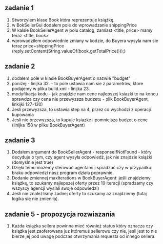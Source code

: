 ## zadanie 1
1. Stworzylem klase Book która reprezentuje książkę.
2. w BokSellerGui dodałem pole do wprowadzanie shippingPrice
3. W kalsie BookSellerAgent w polu catalog, zamiast <title, price> mamy teraz <title, book>
4. wprowadzilem odpowiednie zmiany w kodzie, do Buyera wysyla nam sie teraz price+shippingPrice (reply.setContent(String.valueOf(book.getTotalPrice()));)

## zadanie 2
1. dodałem pole w klasie BookBuyerAgent o nazwie "budget"
2. poniżej - linijka 32. - to pole ustawia nam sie z parametrów, ktore podajemy w pliku build.xml - linijka 23.
3. modyfikacja kodu - jak znajdzie nam cene najlepszej ksiazki to na koncu sprawdza czy cena nie przewyzsza budzetu - plik BookBuyerAgent, linkijki 127-130)
4. Jesli przewyzsza, to ustawia step na 4, przez co wychodzi z operacji kupowania
5. Jesli nie przewyzsza, to kupuje ksiazke i pomniejsza budzet o cene (linijka 158 w pliku BookBuyerAgent)

## zadanie 3
1. Dodałem argument do BookSellerAgent - responseIfNotFound - który decyduje o tym, czy agent wysyła odpowiedź, jak nie znajdzie książki (domyślnie jest true)
2. Dzięki temu możemy sterować agentami i spradzać czy w przypadku braku odpowiedzi nasz program działa poprawnie.
3. Dodanie zmiennej maxIterations w BookBuyerAgent: jeśli znajdziemy książkę, to szukamy najlepszej oferty przez 10 iteracji (spradzamy czy wszyscy agencji wyslali swoje odpowiedzi)
4. Jeśli nie znaleźliśmy żadnej oferty to szukamy aż znajdziemy (tutaj logika się nie zmieniła).

## zadanie 5 - propozycja rozwiazania
1. Każda książka sellera powinna mieć również status który oznacza czy książka jest zaoferowana juz któremuś sellerowu czy nie, jesli jest to nie bierze jej pod uwagę podczas otwrzymania requesta od innego sellera.
